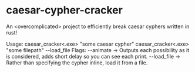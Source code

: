 # caesar-cypher-cracker
An &lt;overcomplicated> project to efficiently break caesar cyphers written in rust!

Usage:
caesar_cracker&lt;.exe> "some caesar cypher"
caesar_cracker&lt;.exe> "some filepath" --load_file
Flags:
--animate -> Outputs each possibility as it is considered, adds short delay so you can see each print.
--load_file -> Rather than specifying the cypher inline, load it from a file.
